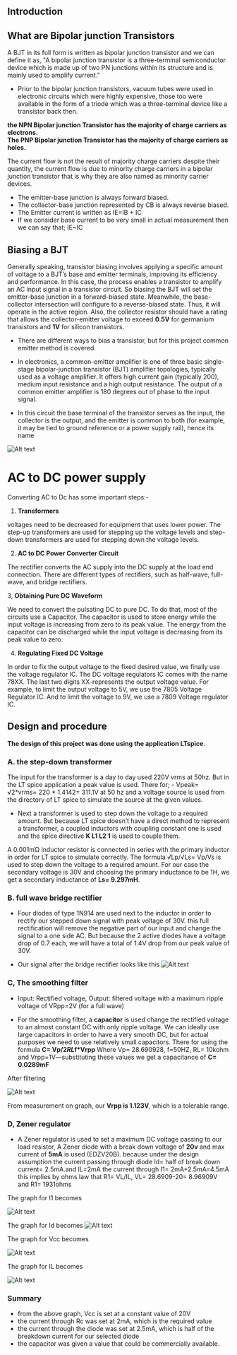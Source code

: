 ## Introduction 
 ## What are Bipolar junction Transistors 
A BJT in its full form is written as bipolar junction transistor and we can define it as, "A bipolar 
junction transistor is a three-terminal semiconductor device which is made up of two PN 
junctions within its structure and is mainly used to amplify current." 
- Prior to the bipolar junction transistors, vacuum tubes were used in electronic circuits 
which were highly expensive, those too were available in the form of a triode which 
was a three-terminal device like a transistor back then. 



**the NPN Bipolar junction Transistor has the majority of charge carriers as electrons.**  
**The PNP Bipolar junction Transistor has the majority of charge carriers as holes.**

The current flow is not the result of majority charge carriers despite their quantity, the 
current flow is due to minority charge carriers in a bipolar junction transistor that is why 
they are also named as minority carrier devices. 
- The emitter-base junction is always forward biased. 
- The collector-base junction represented by CB is always reverse biased. 
- The Emitter current is written as IE=IB + IC 
- If we consider base current to be very small in actual measurement then we can say that; 
IE~IC 
 ## Biasing a BJT

Generally speaking, transistor biasing involves applying a specific amount of voltage to a BJT’s 
base and emitter terminals, improving its efficiency and performance. In this case, the process 
enables a transistor to amplify an AC input signal in a transistor circuit. So biasing the BJT will 
set the emitter-base junction in a forward-biased state. Meanwhile, the base-collector 
intersection will configure to a reverse-biased state. Thus, it will operate in the active region. 
Also, the collector resistor should have a rating that allows the collector-emitter voltage to 
exceed **0.5V** for germanium transistors and **1V** for silicon transistors. 

- There are different ways to bias a transistor, but for this project common emitter method is covered. 
- In electronics, a common-emitter amplifier is one of three basic single-stage bipolar-junction transistor (BJT) amplifier topologies, typically used as a voltage amplifier. It offers high current 
gain (typically 200), medium input resistance and a high output resistance. The output of a 
common emitter amplifier is 180 degrees out of phase to the input signal.

- In this circuit the base terminal of the transistor serves as the input, the collector is the output, 
and the emitter is common to both (for example, it may be tied to ground reference or a power 
supply rail), hence its name

![Alt text](./Images/image1.png) <!-- image of a transistor-->

# AC to DC power supply 
Converting AC to Dc has some important steps:- 
1. **Transformers**

 voltages need to be decreased for equipment that uses  lower power. The step-up 
transformers are  used for stepping up the voltage levels and step-down 
transformers are  used for stepping down the voltage levels.

2. **AC to DC Power Converter Circuit** 

The rectifier converts the AC supply into the DC supply at the load end connection. There are 
different types of rectifiers, such as half-wave, full-wave, and bridge rectifiers. 

3, **Obtaining Pure DC Waveform**

We need to convert the pulsating DC to pure DC. To do that, most of the circuits use a 
Capacitor. The capacitor is used to store energy while the input voltage is increasing from zero 
to its peak value. The energy from the capacitor can be discharged while the input voltage is 
decreasing from its peak value to zero. 

4. **Regulating Fixed DC Voltage** 

In order to fix the output voltage to the fixed desired value, we finally use the voltage regulator 
IC. The DC voltage regulators IC comes with the name 78XX. The last two digits XX-represents 
the output voltage value. For example, to limit the output voltage to 5V, we use 
the 7805 Voltage Regulator IC. And to limit the voltage to 9V, we use a 7809 Voltage regulator 
IC. 

## Design and procedure

**The design of this project was done using the application LTspice**. 
### A. the step-down transformer

The input for the transformer is a day to day used 220V vrms at 50hz. But in the LT spice 
application a peak value is used. There for; - Vpeak= √2*vrms= 220 * 1.4142= 311.1V at 50 hz and a voltage source is used from the directory of LT spice to simulate the source at the given values.

- Next a transformer is used to step down the voltage to a required amount. But because 
LT spice doesn’t have a direct method to represent a transformer, a coupled inductors 
with coupling constant one is used and the spice directive **K L1 L2 1** is used to couple 
them.

A 0.001mῺ inductor resistor is connected in series with the primary inductor in order for LT 
spice to simulate correctly. The formula √Lp/√Ls= Vp/Vs is used to step down the voltage to a required amount. For our case the secondary voltage is 30V and choosing the primary inductance to be 1H, we 
get a secondary inductance of **Ls= 9.297mH**.

### B. full wave bridge rectifier

- Four diodes of type 1N914 are used next to the inductor in order to rectify our stepped down 
signal with peak voltage of 30V. this full rectification will remove the negative part of our input 
and change the signal to a one side AC. But because the 2 active diodes have a voltage drop of 
0.7 each, we will have a total of 1.4V drop from our peak value of 30V.

 - Our signal after the bridge rectifier looks like this
![Alt text](./Images/image2.png)  <!-- image after passing through the transformer -->
### C, The smoothing filter 
- Input: Rectified voltage, Output: filtered voltage with a maximum ripple voltage of VRpp=2V 
(for a full wave)

- For the smoothing filter, a **capacitor** is used change the rectified voltage to an almost constant 
DC with only ripple voltage. We can ideally use large capacitors in order to have a very 
smooth DC, but for actual purposes we need to use relatively small capacitors. There for using the  
formula **C= Vp/2*RL*f*Vrpp**
Where Vp= 28.690928, f=50HZ, RL= 10kohm and Vrpp=1V—substituting these values we get a 
capacitance of **C= 0.0289mF** 

After filtering 

![Alt text](./Images/image3.png)  <!-- image after passing through the smoothing filter -->

From measurement on graph, our **Vrpp is 1.123V**, which is a tolerable range. 

### D, Zener regulator

- A Zener regulator is used to set a maximum DC voltage passing to our load resistor, A Zener 
diode with a break down voltage of **20v** and max current of **5mA** is used (EDZV20B). because 
under the design assumption  the current passing through diode Id= half of break down current= 
2.5mA.and IL=2mA 
the current through I1= 2mA+2.5mA=4.5mA 
this implies by ohms law that 
R1= VL/IL, VL= 28.6909-20= 8.96909V and 
R1= 1931ohms 

The graph for I1 becomes

![Alt text](./Images/image4.png)  <!-- image of the current I1 after zener regulator  -->

The graph for Id becomes 
![Alt text](./Images/image5.png)  <!-- image of the current Id after zener regulator  -->

The graph for Vcc becomes

![Alt text](./Images/image6.png) <!-- image of the Vcc after zener regulator  -->

The graph for IL becomes

![Alt text](./Images/image7.png) <!-- image of the IL after zener regulator  -->

### Summary 
- from the above graph, Vcc is set at a constant value of 20V
- the current through Rc was set at 2mA, which is the required value
- the current through the diode was set at 2.5mA, which is half of the breakdown 
current for our selected diode 
- the capacitor was given a value that could be commercially available. 








